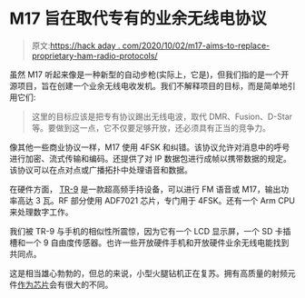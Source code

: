 # M17 旨在取代专有的业余无线电协议

> 原文:[https://hack aday . com/2020/10/02/m17-aims-to-replace-proprietary-ham-radio-protocols/](https://hackaday.com/2020/10/02/m17-aims-to-replace-proprietary-ham-radio-protocols/)

虽然 M17 听起来像是一种新型的自动步枪(实际上，它是)，但我们指的是一个开源项目，旨在创建一个业余无线电收发机。我们不解释项目的目标，而是简单地引用它们:

> 这里的目标应该是把专有协议踢出无线电波，取代 DMR、Fusion、D-Star 等。要做到这一点，它不仅要足够开放，还必须具有正当的竞争力。

像其他一些商业协议一样，M17 使用 4FSK 和纠错。该协议允许对消息中的呼号进行加密、流式传输和编码。还提供了对 IP 数据包进行成帧以携带数据的规定。该协议可以在点对点或广播拓扑中处理语音和数据。

在硬件方面， [TR-9](https://github.com/M17-Project/TR-9) 是一款超高频手持设备，可以进行 FM 语音或 M17，输出功率高达 3 瓦。RF 部分使用 ADF7021 芯片，专门用于 4FSK。还有一个 Arm CPU 来处理数字工作。

我们被 TR-9 与手机的相似性所震惊，因为它有一个 LCD 显示屏，一个 SD 卡插槽和一个 9 自由度传感器。也许一些开放硬件手机和开放硬件业余无线电能找到共同点。

这是相当雄心勃勃的，但总的来说，小型火腿钻机正在复苏。拥有高质量的射频元件[作为芯片](https://hackaday.com/2020/05/27/atmega328-ssb-sdr-for-ham-radio/)会有很大的不同。